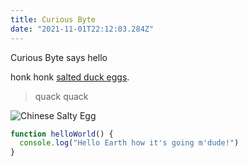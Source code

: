 ```yaml
---
title: Curious Byte
date: "2021-11-01T22:12:03.284Z"
---
```


Curious Byte says hello

honk honk
[salted duck eggs](http://en.wikipedia.org/wiki/Salted_duck_egg).

> quack quack

![Chinese Salty Egg](./salty_egg.jpg)

```js
function helloWorld() {
  console.log("Hello Earth how it's going m'dude!")
}
```
